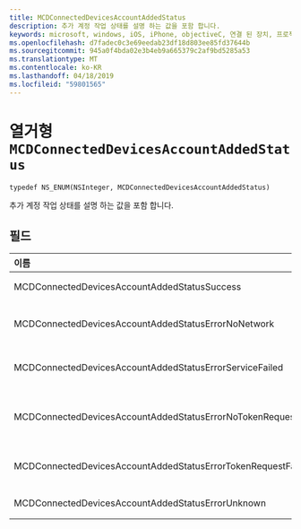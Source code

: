 ```yaml
---
title: MCDConnectedDevicesAccountAddedStatus
description: 추가 계정 작업 상태를 설명 하는 값을 포함 합니다.
keywords: microsoft, windows, iOS, iPhone, objectiveC, 연결 된 장치, 프로젝트 로마
ms.openlocfilehash: d7fadec0c3e69eedab23df18d803ee85fd37644b
ms.sourcegitcommit: 945a0f4bda02e3b4eb9a665379c2af9bd5285a53
ms.translationtype: MT
ms.contentlocale: ko-KR
ms.lasthandoff: 04/18/2019
ms.locfileid: "59801565"
---
```

# <a name="enum-mcdconnecteddevicesaccountaddedstatus"></a>열거형 `MCDConnectedDevicesAccountAddedStatus`

```
typedef NS_ENUM(NSInteger, MCDConnectedDevicesAccountAddedStatus)
```  
추가 계정 작업 상태를 설명 하는 값을 포함 합니다.

## <a name="fields"></a>필드

| 이름                              |   값     | 설명 |
|:----------------------------------|:------|:-------------------------------|
| MCDConnectedDevicesAccountAddedStatusSuccess | 0 | 플랫폼에 계정을 추가 했습니다. |
| MCDConnectedDevicesAccountAddedStatusErrorNoNetwork | 1 | 로마 검색 네트워크 액세스 권한이 없는 계정 작업에 실패 합니다. |
| MCDConnectedDevicesAccountAddedStatusErrorServiceFailed | 2 | 로마 웹 서비스에 연결할 수 없습니다. 계정 작업에 실패 합니다. |
| MCDConnectedDevicesAccountAddedStatusErrorNoTokenRequestSubscriber | 3 | 앱 AccessTokenRequested 이벤트를 구독 하지 않은 계정 작업에 실패 합니다. |
| MCDConnectedDevicesAccountAddedStatusErrorTokenRequestFailed | 4 | 앱 토큰을 요청할 때 반환 하지 못했습니다 계정 작업에 실패 합니다. |
| MCDConnectedDevicesAccountAddedStatusErrorUnknown | 5 | 알 수 없는 이유로 계정 작업이 실패 했습니다. |
